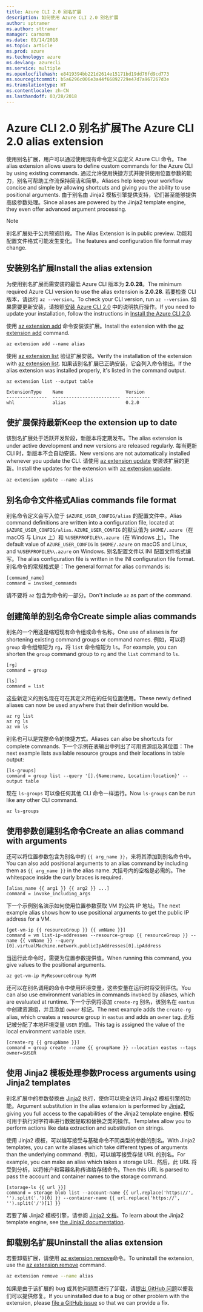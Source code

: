 ```yaml
---
title: Azure CLI 2.0 别名扩展
description: 如何使用 Azure CLI 2.0 别名扩展
author: sptramer
ms.author: sttramer
manager: carmonm
ms.date: 03/14/2018
ms.topic: article
ms.prod: azure
ms.technology: azure
ms.devlang: azurecli
ms.service: multiple
ms.openlocfilehash: e8419394bb221d2614e15171bd19dd76fd9cd773
ms.sourcegitcommit: b5a6296c006e3a44f66892729e47d7a967267d3e
ms.translationtype: HT
ms.contentlocale: zh-CN
ms.lasthandoff: 03/28/2018
---
```

# <a name="the-azure-cli-20-alias-extension"></a><span data-ttu-id="c9cd0-103">Azure CLI 2.0 别名扩展</span><span class="sxs-lookup"><span data-stu-id="c9cd0-103">The Azure CLI 2.0 alias extension</span></span>

<span data-ttu-id="c9cd0-104">使用别名扩展，用户可以通过使用现有命令定义自定义 Azure CLI 命令。</span><span class="sxs-lookup"><span data-stu-id="c9cd0-104">The alias extension allows users to define custom commands for the Azure CLI by using existing commands.</span></span> <span data-ttu-id="c9cd0-105">通过允许使用快捷方式并提供使用位置参数的能力，别名可帮助工作流保持简洁和简单。</span><span class="sxs-lookup"><span data-stu-id="c9cd0-105">Aliases help keep your workflow concise and simple by allowing shortcuts and giving you the ability to use positional arguments.</span></span> <span data-ttu-id="c9cd0-106">由于别名由 Jinja2 模板引擎提供支持，它们甚至能够提供高级参数处理。</span><span class="sxs-lookup"><span data-stu-id="c9cd0-106">Since aliases are powered by the Jinja2 template engine, they even offer advanced argument processing.</span></span>

> [!NOTE]
> <span data-ttu-id="c9cd0-107">别名扩展处于公共预览阶段。</span><span class="sxs-lookup"><span data-stu-id="c9cd0-107">The Alias Extension is in public preview.</span></span> <span data-ttu-id="c9cd0-108">功能和配置文件格式可能发生变化。</span><span class="sxs-lookup"><span data-stu-id="c9cd0-108">The features and configuration file format may change.</span></span>

## <a name="install-the-alias-extension"></a><span data-ttu-id="c9cd0-109">安装别名扩展</span><span class="sxs-lookup"><span data-stu-id="c9cd0-109">Install the alias extension</span></span>

<span data-ttu-id="c9cd0-110">为使用别名扩展而需安装的最低 Azure CLI 版本为 **2.0.28**。</span><span class="sxs-lookup"><span data-stu-id="c9cd0-110">The minimum required Azure CLI version to use the alias extension is **2.0.28**.</span></span> <span data-ttu-id="c9cd0-111">若要检查 CLI 版本，请运行 `az --version`。</span><span class="sxs-lookup"><span data-stu-id="c9cd0-111">To check your CLI version, run `az --version`.</span></span> <span data-ttu-id="c9cd0-112">如果需要更新安装，请按照[安装 Azure CLI 2.0](./install-azure-cli.md) 中的说明执行操作。</span><span class="sxs-lookup"><span data-stu-id="c9cd0-112">If you need to update your installation,  follow the instructions in [Install the Azure CLI 2.0](./install-azure-cli.md).</span></span>

<span data-ttu-id="c9cd0-113">使用 [az extension add](/cli/azure/extension#az-extension-add) 命令安装该扩展。</span><span class="sxs-lookup"><span data-stu-id="c9cd0-113">Install the extension with the [az extension add](/cli/azure/extension#az-extension-add) command.</span></span>

```azurecli
az extension add --name alias
```

<span data-ttu-id="c9cd0-114">使用 [az extension list](/cli/azure/extension#az-extension-list) 验证扩展安装。</span><span class="sxs-lookup"><span data-stu-id="c9cd0-114">Verify the installation of the extension with [az extension list](/cli/azure/extension#az-extension-list).</span></span> <span data-ttu-id="c9cd0-115">如果该别名扩展已正确安装，它会列入命令输出。</span><span class="sxs-lookup"><span data-stu-id="c9cd0-115">If the alias extension was installed properly, it's listed in the command output.</span></span>

```azurecli
az extension list --output table
```

```output
ExtensionType    Name                       Version
---------------  -------------------------  ---------
whl              alias                      0.2.0
```

## <a name="keep-the-extension-up-to-date"></a><span data-ttu-id="c9cd0-116">使扩展保持最新</span><span class="sxs-lookup"><span data-stu-id="c9cd0-116">Keep the extension up to date</span></span>

<span data-ttu-id="c9cd0-117">该别名扩展处于活跃开发阶段，新版本将定期发布。</span><span class="sxs-lookup"><span data-stu-id="c9cd0-117">The alias extension is under active development and new versions are released regularly.</span></span> <span data-ttu-id="c9cd0-118">每当更新 CLI 时，新版本不会自动安装。</span><span class="sxs-lookup"><span data-stu-id="c9cd0-118">New versions are not automatically installed whenever you update the CLI.</span></span> <span data-ttu-id="c9cd0-119">请使用 [az extension update](/cli/azure/extension#az-extension-update) 安装该扩展的更新。</span><span class="sxs-lookup"><span data-stu-id="c9cd0-119">Install the updates for the extension with [az extension update](/cli/azure/extension#az-extension-update).</span></span>

```azurecli
az extension update --name alias
```

## <a name="alias-commands-file-format"></a><span data-ttu-id="c9cd0-120">别名命令文件格式</span><span class="sxs-lookup"><span data-stu-id="c9cd0-120">Alias commands file format</span></span>

<span data-ttu-id="c9cd0-121">别名命令定义会写入位于 `$AZURE_USER_CONFIG/alias` 的配置文件中。</span><span class="sxs-lookup"><span data-stu-id="c9cd0-121">Alias command definitions are written into a configuration file, located at `$AZURE_USER_CONFIG/alias`.</span></span> <span data-ttu-id="c9cd0-122">`AZURE_USER_CONFIG` 的默认值为 `$HOME/.azure`（在 macOS 与 Linux 上）和 `%USERPROFILE%\.azure`（在 Windows 上）。</span><span class="sxs-lookup"><span data-stu-id="c9cd0-122">The default value of `AZURE_USER_CONFIG` is `$HOME/.azure` on macOS and Linux, and `%USERPROFILE%\.azure` on Windows.</span></span> <span data-ttu-id="c9cd0-123">别名配置文件以 INI 配置文件格式编写。</span><span class="sxs-lookup"><span data-stu-id="c9cd0-123">The alias configuration file is written in the INI configuration file format.</span></span> <span data-ttu-id="c9cd0-124">别名命令的常规格式是：</span><span class="sxs-lookup"><span data-stu-id="c9cd0-124">The general format for alias commands is:</span></span>

```
[command_name]
command = invoked_commands
```

<span data-ttu-id="c9cd0-125">请不要将 `az` 包含为命令的一部分。</span><span class="sxs-lookup"><span data-stu-id="c9cd0-125">Don't include `az` as part of the command.</span></span>

## <a name="create-simple-alias-commands"></a><span data-ttu-id="c9cd0-126">创建简单的别名命令</span><span class="sxs-lookup"><span data-stu-id="c9cd0-126">Create simple alias commands</span></span>

<span data-ttu-id="c9cd0-127">别名的一个用途是缩短现有命令组或命令名称。</span><span class="sxs-lookup"><span data-stu-id="c9cd0-127">One use of aliases is for shortening existing command groups or command names.</span></span> <span data-ttu-id="c9cd0-128">例如，可以将 `group` 命令组缩短为 `rg`，将 `list` 命令缩短为 `ls`。</span><span class="sxs-lookup"><span data-stu-id="c9cd0-128">For example, you can shorten the `group` command group to `rg` and the `list` command to `ls`.</span></span>

```
[rg]
command = group

[ls]
command = list
```

<span data-ttu-id="c9cd0-129">这些新定义的别名现在可在其定义所在的任何位置使用。</span><span class="sxs-lookup"><span data-stu-id="c9cd0-129">These newly defined aliases can now be used anywhere that their definition would be.</span></span>

```azurecli
az rg list
az rg ls
az vm ls
```

<span data-ttu-id="c9cd0-130">别名也可以是完整命令的快捷方式。</span><span class="sxs-lookup"><span data-stu-id="c9cd0-130">Aliases can also be shortcuts for complete commands.</span></span> <span data-ttu-id="c9cd0-131">下一个示例在表输出中列出了可用资源组及其位置：</span><span class="sxs-lookup"><span data-stu-id="c9cd0-131">The next example lists available resource groups and their locations in table output:</span></span>

```
[ls-groups]
command = group list --query '[].{Name:name, Location:location}' --output table
```

<span data-ttu-id="c9cd0-132">现在 `ls-groups` 可以像任何其他 CLI 命令一样运行。</span><span class="sxs-lookup"><span data-stu-id="c9cd0-132">Now `ls-groups` can be run like any other CLI command.</span></span>

```azurecli
az ls-groups
```

## <a name="create-an-alias-command-with-arguments"></a><span data-ttu-id="c9cd0-133">使用参数创建别名命令</span><span class="sxs-lookup"><span data-stu-id="c9cd0-133">Create an alias command with arguments</span></span>

<span data-ttu-id="c9cd0-134">还可以将位置参数包含为别名中的 `{{ arg_name }}`，来将其添加到别名命令中。</span><span class="sxs-lookup"><span data-stu-id="c9cd0-134">You can also add positional arguments to an alias command by including them as `{{ arg_name }}` in the alias name.</span></span> <span data-ttu-id="c9cd0-135">大括号内的空格是必需的。</span><span class="sxs-lookup"><span data-stu-id="c9cd0-135">The whitespace inside the curly braces is required.</span></span>

```
[alias_name {{ arg1 }} {{ arg2 }} ...]
command = invoke_including_args
```

<span data-ttu-id="c9cd0-136">下一个示例别名演示如何使用位置参数获取 VM 的公共 IP 地址。</span><span class="sxs-lookup"><span data-stu-id="c9cd0-136">The next example alias shows how to use positional arguments to get the public IP address for a VM.</span></span>

```
[get-vm-ip {{ resourceGroup }} {{ vmName }}]
command = vm list-ip-addresses --resource-group {{ resourceGroup }} --name {{ vmName }} --query [0].virtualMachine.network.publicIpAddresses[0].ipAddress
```

<span data-ttu-id="c9cd0-137">当运行此命令时，需要为位置参数提供值。</span><span class="sxs-lookup"><span data-stu-id="c9cd0-137">When running this command, you give values to the positional arguments.</span></span>

```azruecli
az get-vm-ip MyResourceGroup MyVM
```

<span data-ttu-id="c9cd0-138">还可以在别名调用的命令中使用环境变量，这些变量在运行时将受到评估。</span><span class="sxs-lookup"><span data-stu-id="c9cd0-138">You can also use environment variables in commands invoked by aliases, which are evaluated at runtime.</span></span> <span data-ttu-id="c9cd0-139">下一个示例将添加 `create-rg` 别名，该别名在 `eastus` 中创建资源组，并且添加 `owner` 标记。</span><span class="sxs-lookup"><span data-stu-id="c9cd0-139">The next example adds the `create-rg` alias, which creates a resource group in `eastus` and adds an `owner` tag.</span></span> <span data-ttu-id="c9cd0-140">此标记被分配了本地环境变量 `USER` 的值。</span><span class="sxs-lookup"><span data-stu-id="c9cd0-140">This tag is assigned the value of the local environment variable `USER`.</span></span>

```
[create-rg {{ groupName }}]
command = group create --name {{ groupName }} --location eastus --tags owner=$USER
```

## <a name="process-arguments-using-jinja2-templates"></a><span data-ttu-id="c9cd0-141">使用 Jinja2 模板处理参数</span><span class="sxs-lookup"><span data-stu-id="c9cd0-141">Process arguments using Jinja2 templates</span></span>

<span data-ttu-id="c9cd0-142">别名扩展中的参数替换由 [Jinja2](http://jinja.pocoo.org/docs/2.10/) 执行，使你可以完全访问 Jinja2 模板引擎的功能。</span><span class="sxs-lookup"><span data-stu-id="c9cd0-142">Argument substitution in the alias extension is performed by [Jinja2](http://jinja.pocoo.org/docs/2.10/), giving you full access to the capabilities of the Jinja2 template engine.</span></span> <span data-ttu-id="c9cd0-143">模板可用于执行对字符串进行数据提取和替换之类的操作。</span><span class="sxs-lookup"><span data-stu-id="c9cd0-143">Templates allow you to perform actions like data extraction and substitution on strings.</span></span>

<span data-ttu-id="c9cd0-144">使用 Jinja2 模板，可以编写接受与基础命令不同类型的参数的别名。</span><span class="sxs-lookup"><span data-stu-id="c9cd0-144">With Jinja2 templates, you can write aliases which take different types of arguments than the underlying command.</span></span> <span data-ttu-id="c9cd0-145">例如，可以编写接受存储 URL 的别名。</span><span class="sxs-lookup"><span data-stu-id="c9cd0-145">For example, you can make an alias which takes a storage URL.</span></span> <span data-ttu-id="c9cd0-146">然后，此 URL 将受到分析，以将帐户和容器名称传递给存储命令。</span><span class="sxs-lookup"><span data-stu-id="c9cd0-146">Then this URL is parsed to pass the account and container names to the storage command.</span></span>

```
[storage-ls {{ url }}]
command = storage blob list --account-name {{ url.replace('https://', '').split('.')[0] }} --container-name {{ url.replace('https://', '').split('/')[1] }}
```

<span data-ttu-id="c9cd0-147">若要了解 Jinja2 模板引擎，请参阅 [Jinja2 文档](http://jinja.pocoo.org/docs/2.10/templates/)。</span><span class="sxs-lookup"><span data-stu-id="c9cd0-147">To learn about the Jinja2 template engine, see [the Jinja2 documentation](http://jinja.pocoo.org/docs/2.10/templates/).</span></span>

## <a name="uninstall-the-alias-extension"></a><span data-ttu-id="c9cd0-148">卸载别名扩展</span><span class="sxs-lookup"><span data-stu-id="c9cd0-148">Uninstall the alias extension</span></span>

<span data-ttu-id="c9cd0-149">若要卸载扩展，请使用 [az extension remove](/cli/azure/extension#az-extension-remove)命令。</span><span class="sxs-lookup"><span data-stu-id="c9cd0-149">To uninstall the extension, use the [az extension remove](/cli/azure/extension#az-extension-remove) command.</span></span>

```bash
az extension remove --name alias
```

<span data-ttu-id="c9cd0-150">如果是由于该扩展的 bug 或其他问题而进行了卸载，请[提出 GitHub 问题](https://github.com/Azure/azure-cli-extensions/issues)以便我们可以提供修复。</span><span class="sxs-lookup"><span data-stu-id="c9cd0-150">If you uninstalled due to a bug or other problem with the extension, please [file a GitHub issue](https://github.com/Azure/azure-cli-extensions/issues) so that we can provide a fix.</span></span>
